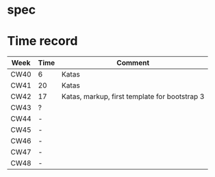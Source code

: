 # spec

# Time record
Week | Time | Comment
--- | --- | ---
CW40 | 6 | Katas
CW41 | 20 | Katas
CW42 | 17 | Katas, markup, first template for bootstrap 3
CW43 | ? | 
CW44 | - | 
CW45 | - | 
CW46 | - | 
CW47 | - | 
CW48 | - | 

